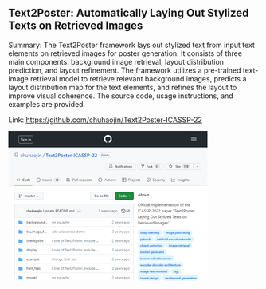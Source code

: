 ## Text2Poster: Automatically Laying Out Stylized Texts on Retrieved Images
Summary: The Text2Poster framework lays out stylized text from input text elements on retrieved images for poster generation. It consists of three main components: background image retrieval, layout distribution prediction, and layout refinement. The framework utilizes a pre-trained text-image retrieval model to retrieve relevant background images, predicts a layout distribution map for the text elements, and refines the layout to improve visual coherence. The source code, usage instructions, and examples are provided.

Link: https://github.com/chuhaojin/Text2Poster-ICASSP-22

<img src="/img/6e9c4673-d741-4767-859a-e85f5d143b8f.png" width="400" />
<br/><br/>
